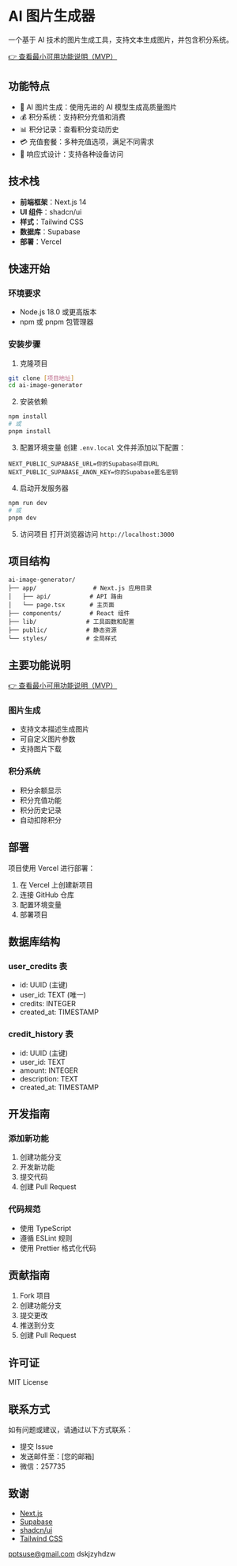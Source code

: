 # AI 图片生成器

一个基于 AI 技术的图片生成工具，支持文本生成图片，并包含积分系统。

[👉 查看最小可用功能说明（MVP）](doc/mvp.md)

## 功能特点

- 🎨 AI 图片生成：使用先进的 AI 模型生成高质量图片
- 💰 积分系统：支持积分充值和消费
- 📊 积分记录：查看积分变动历史
- 💳 充值套餐：多种充值选项，满足不同需求
- 📱 响应式设计：支持各种设备访问

## 技术栈

- **前端框架**：Next.js 14
- **UI 组件**：shadcn/ui
- **样式**：Tailwind CSS
- **数据库**：Supabase
- **部署**：Vercel

## 快速开始

### 环境要求

- Node.js 18.0 或更高版本
- npm 或 pnpm 包管理器

### 安装步骤

1. 克隆项目
```bash
git clone [项目地址]
cd ai-image-generator
```

2. 安装依赖
```bash
npm install
# 或
pnpm install
```

3. 配置环境变量
创建 `.env.local` 文件并添加以下配置：
```env
NEXT_PUBLIC_SUPABASE_URL=你的Supabase项目URL
NEXT_PUBLIC_SUPABASE_ANON_KEY=你的Supabase匿名密钥
```

4. 启动开发服务器
```bash
npm run dev
# 或
pnpm dev
```

5. 访问项目
打开浏览器访问 `http://localhost:3000`

## 项目结构

```
ai-image-generator/
├── app/                # Next.js 应用目录
│   ├── api/           # API 路由
│   └── page.tsx       # 主页面
├── components/        # React 组件
├── lib/              # 工具函数和配置
├── public/           # 静态资源
└── styles/           # 全局样式
```

## 主要功能说明

[👉 查看最小可用功能说明（MVP）](doc/mvp.md)

### 图片生成
- 支持文本描述生成图片
- 可自定义图片参数
- 支持图片下载

### 积分系统
- 积分余额显示
- 积分充值功能
- 积分历史记录
- 自动扣除积分

## 部署

项目使用 Vercel 进行部署：

1. 在 Vercel 上创建新项目
2. 连接 GitHub 仓库
3. 配置环境变量
4. 部署项目

## 数据库结构

### user_credits 表
- id: UUID (主键)
- user_id: TEXT (唯一)
- credits: INTEGER
- created_at: TIMESTAMP

### credit_history 表
- id: UUID (主键)
- user_id: TEXT
- amount: INTEGER
- description: TEXT
- created_at: TIMESTAMP

## 开发指南

### 添加新功能
1. 创建功能分支
2. 开发新功能
3. 提交代码
4. 创建 Pull Request

### 代码规范
- 使用 TypeScript
- 遵循 ESLint 规则
- 使用 Prettier 格式化代码

## 贡献指南

1. Fork 项目
2. 创建功能分支
3. 提交更改
4. 推送到分支
5. 创建 Pull Request

## 许可证

MIT License

## 联系方式

如有问题或建议，请通过以下方式联系：
- 提交 Issue
- 发送邮件至：[您的邮箱]
- 微信：257735

## 致谢

- [Next.js](https://nextjs.org/)
- [Supabase](https://supabase.com/)
- [shadcn/ui](https://ui.shadcn.com/)
- [Tailwind CSS](https://tailwindcss.com/) 

pptsuse@gmail.com
dskjzyhdzw